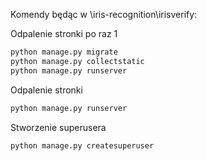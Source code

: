 Komendy będąc w \iris-recognition\irisverify:


Odpalenie stronki po raz 1
```cmd
python manage.py migrate
python manage.py collectstatic
python manage.py runserver
```

Odpalenie stronki
```cmd
python manage.py runserver
```

Stworzenie superusera
```cmd
python manage.py createsuperuser
```